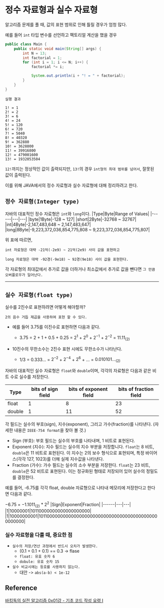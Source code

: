 # 정수 자료형과 실수 자료형
알고리즘 문제를 풀 때, 값의 표현 범위로 인해 틀릴 경우가 엄청 많다.

예를 들어 `int` 타입 변수를 선언하고 팩토리얼 계산을 했을 경우
```java
public class Main {
    public static void main(String[] args) {
        int N = 13;
        int factorial = 1;
        for (int i = 1; i <= N; i++) {
            factorial *= i;

            System.out.println(i + "! = " + factorial);
        }
    }
}
```  
`실행 결과`
```
1! = 1
2! = 2
3! = 6
4! = 24
5! = 120
6! = 720
7! = 5040
8! = 40320
9! = 362880
10! = 3628800
11! = 39916800
12! = 479001600
13! = 1932053504
```
`12!`까지는 정상적인 값이 출력되지만, `13!`의 경우 `int형의 최대 범위를 넘어서`, 잘못된 값이 출력된다.

이를 위해 JAVA에서의 정수 자료형과 실수 자료형에 대해 정리하려고 한다.
## `정수 자료형(Integer type)`

자바의 대표적인 정수 자료형은 `int`와 `long`이다.
|Type|Byte|Range of Values|
|------|---|---|
|byte|1Byte|-128 ~ 127|
|short|2Byte|-32768 ~ 32767|
|int|4Byte|-2,147,483,648 ~ 2,147,483,647|
|long|8Byte|-9,223,372,036,854,775,808 ~ 9,223,372,036,854,775,807|

위 표에 따르면, 

`int 자료형은 대략 -21억(-2e9) ~ 21억(2e9) 사이 값을 표현하고`

`long 자료형은 대략 -92경(-9e18) ~ 92경(9e18) 사이 값을 표현한다. `

각 자료형의 최대값에서 추가로 값을 더하거나 최소값에서 추가로 값을 뺀다면 `그 만큼 오버플로우가 일어난다.`

----

## `실수 자료형(float type)`

실수를 2진수로 표현하려면 어떻게 해야할까?

`2의 음수 거듭 제곱을 사용하여 표현 할 수 있다.`

- 예를 들어 3.75를 이진수로 표현하면 다음과 같다.

    - $3.75$ = $2$ + $1$ + $0.5$ + $0.25$ = $2^1$ + $2^0$ + $2^{-1}$ + $2^{-2}$ = $11.11_{(2)}$

- 10진수의 무한소수는 2진수 표현 시에도 무한소수가 나타난다.

    - $1/3$ = $0.333...$ = $2^{-2}$ + $2^{-4}$ + $2^{6}$ + $...$ = $0.010101..._{(2)}$

자바의 대표적인 실수 자료형은 `float`와 `double`이며, 각각의 자료형은 다음과 같은 비트 수로 실수를 저장한다.

|Type|bits of sign field|bits of exponent field|bits of fraction field| 
|------|---|---|---|
|float|1|8|23|
|double|1|11|52|

각 필드는 실수의 부호(sign), 지수(exponent), 그리고 가수(fraction)를 나타낸다. (자세한 내용은 `IEEE-754 format`을 찾아 볼 것.)

- Sign (부호): 부호 필드는 실수의 부호를 나타내며, 1 비트로 표현된다.
- Exponent (지수): 지수 필드는 실수의 지수 부분을 저장합니다. `float`는 8 비트, `double`은 11 비트로 표현된다. 이 지수는 2의 보수 형식으로 표현되며, 특정 바이어스(각각 127, 1023)를 더해 실제 지수값을 나타낸다.
- Fraction (가수): 가수 필드는 실수의 소수 부분을 저장한다. `float`는 23 비트, `double`은 52 비트로 표현된다. 이는 정규화된 형태로 저장되어 있어 실수의 정밀도를 결정한다.

예를 들어, -6.75를 각각 float, double 자료형으로 나타내 메모리에 저장한다고 한다면 다음과 같다.

$-6.75$ = $-1.1011_{(2)}$ * $2^2$
|Sign|Exponent|Fraction|
|------|---|---|
|1|10000001|10110000000000000000000|
|1|10000000001|1011000000000000000000000000000000000000000000000000|

### 실수 자료형을 다룰 때, 중요한 점
- `실수의 저장/연산 과정에서 반드시 오차가 발생한다.`
    - (0.1 + 0.1 + 0.1) == 0.3 -> flase
    - `float: 유효 숫자 6`
    - `dobule: 유효 숫자 15`
- `실수 비교시에는 등호를 사용하지 않는다.`
    - 대안 -> `abs(a-b) < 1e-12`


## Reference
[바킹독의 실전 알고리즘 0x01강 - 기초 코드 작성 요령 I](https://blog.encrypted.gg/724)

